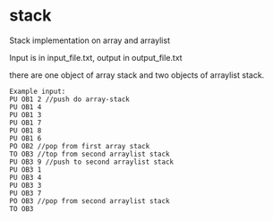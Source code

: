 # stack
Stack implementation on array and arraylist

Input is in input_file.txt, output in output_file.txt

there are one object of array stack and two objects of arraylist stack.
```
Example input:
PU OB1 2 //push do array-stack
PU OB1 4
PU OB1 3
PU OB1 7
PU OB1 8
PU OB1 6
PO OB2 //pop from first array stack
TO OB3 //top from second arraylist stack
PU OB3 9 //push to second arraylist stack
PU OB3 1
PU OB3 4
PU OB3 3
PU OB3 7
PO OB3 //pop from second arraylist stack
TO OB3
```
